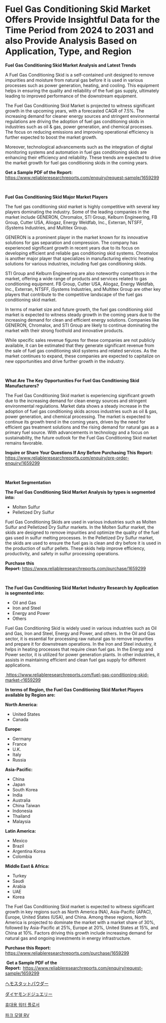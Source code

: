 <p><h1>Fuel Gas Conditioning Skid Market Offers Provide Insightful Data for the Time Period from 2024 to 2031 and also Provide Analysis Based on Application, Type, and Region</h1></p><p><strong>Fuel Gas Conditioning Skid Market Analysis and Latest Trends</strong></p>
<p><p>A Fuel Gas Conditioning Skid is a self-contained unit designed to remove impurities and moisture from natural gas before it is used in various processes such as power generation, heating, and cooling. This equipment helps in ensuring the quality and reliability of the fuel gas supply, ultimately leading to improved performance of the downstream equipment.</p><p>The Fuel Gas Conditioning Skid Market is projected to witness significant growth in the upcoming years, with a forecasted CAGR of 7.5%. The increasing demand for cleaner energy sources and stringent environmental regulations are driving the adoption of fuel gas conditioning skids in industries such as oil & gas, power generation, and chemical processes. The focus on reducing emissions and improving operational efficiency is further expected to boost the market growth.</p><p>Moreover, technological advancements such as the integration of digital monitoring systems and automation in fuel gas conditioning skids are enhancing their efficiency and reliability. These trends are expected to drive the market growth for fuel gas conditioning skids in the coming years.</p></p>
<p><strong>Get a Sample PDF of the Report:&nbsp;</strong> <a href="https://www.reliableresearchreports.com/enquiry/request-sample/1659299">https://www.reliableresearchreports.com/enquiry/request-sample/1659299</a></p>
<p>&nbsp;</p>
<p><strong>Fuel Gas Conditioning Skid Major Market Players</strong></p>
<p><p>The fuel gas conditioning skid market is highly competitive with several key players dominating the industry. Some of the leading companies in the market include GENERON, Chromalox, STI Group, Kelburn Engineering, FB Group, Cutter USA, Aliogaz, Energy Weldfab, Inc., Exterran, NTSFF, iSystems Industries, and Multitex Group.</p><p>GENERON is a prominent player in the market known for its innovative solutions for gas separation and compression. The company has experienced significant growth in recent years due to its focus on developing efficient and reliable gas conditioning skid systems. Chromalox is another major player that specializes in manufacturing electric heating solutions for various industries, including fuel gas conditioning skids.</p><p>STI Group and Kelburn Engineering are also noteworthy competitors in the market, offering a wide range of products and services related to gas conditioning equipment. FB Group, Cutter USA, Aliogaz, Energy Weldfab, Inc., Exterran, NTSFF, iSystems Industries, and Multitex Group are other key players that contribute to the competitive landscape of the fuel gas conditioning skid market.</p><p>In terms of market size and future growth, the fuel gas conditioning skid market is expected to witness steady growth in the coming years due to the increasing demand for clean and efficient energy solutions. Companies like GENERON, Chromalox, and STI Group are likely to continue dominating the market with their strong foothold and innovative products.</p><p>While specific sales revenue figures for these companies are not publicly available, it can be estimated that they generate significant revenue from the sale of fuel gas conditioning skid systems and related services. As the market continues to expand, these companies are expected to capitalize on new opportunities and drive further growth in the industry.</p></p>
<p>&nbsp;</p>
<p><strong>What Are The Key Opportunities For Fuel Gas Conditioning Skid Manufacturers?</strong></p>
<p><p>The Fuel Gas Conditioning Skid market is experiencing significant growth due to the increasing demand for clean energy sources and stringent environmental regulations. Market data shows a steady increase in the adoption of fuel gas conditioning skids across industries such as oil & gas, power generation, and chemical processing. The market is expected to continue its growth trend in the coming years, driven by the need for efficient gas treatment solutions and the rising demand for natural gas as a primary fuel source. With advancements in technology and a focus on sustainability, the future outlook for the Fuel Gas Conditioning Skid market remains favorable.</p></p>
<p><strong>Inquire or Share Your Questions If Any Before Purchasing This Report:</strong> <a href="https://www.reliableresearchreports.com/enquiry/pre-order-enquiry/1659299">https://www.reliableresearchreports.com/enquiry/pre-order-enquiry/1659299</a></p>
<p>&nbsp;</p>
<p><strong>Market Segmentation</strong></p>
<p><strong>The Fuel Gas Conditioning Skid Market Analysis by types is segmented into:</strong></p>
<p><ul><li>Molten Sulfur</li><li>Pelletized Dry Sulfur</li></ul></p>
<p><p>Fuel Gas Conditioning Skids are used in various industries such as Molten Sulfur and Pelletized Dry Sulfur markets. In the Molten Sulfur market, the skids are designed to remove impurities and optimize the quality of the fuel gas used in sulfur melting processes. In the Pelletized Dry Sulfur market, the skids are used to ensure the fuel gas is clean and dry before it is used in the production of sulfur pellets. These skids help improve efficiency, productivity, and safety in sulfur processing operations.</p></p>
<p><strong>Purchase this Report:&nbsp;</strong><a href="https://www.reliableresearchreports.com/purchase/1659299">https://www.reliableresearchreports.com/purchase/1659299</a></p>
<p>&nbsp;</p>
<p><strong>The Fuel Gas Conditioning Skid Market Industry Research by Application is segmented into:</strong></p>
<p><ul><li>Oil and Gas</li><li>Iron and Steel</li><li>Energy and Power</li><li>Others</li></ul></p>
<p><p>Fuel Gas Conditioning Skid is widely used in various industries such as Oil and Gas, Iron and Steel, Energy and Power, and others. In the Oil and Gas sector, it is essential for processing raw natural gas to remove impurities and prepare it for downstream operations. In the Iron and Steel industry, it helps in heating processes that require clean fuel gas. In the Energy and Power sector, it is utilized for power generation plants. In other industries, it assists in maintaining efficient and clean fuel gas supply for different applications.</p></p>
<p><a href="https://www.reliableresearchreports.com/fuel-gas-conditioning-skid-market-r1659299">&nbsp;https://www.reliableresearchreports.com/fuel-gas-conditioning-skid-market-r1659299</a></p>
<p><strong>In terms of Region, the Fuel Gas Conditioning Skid Market Players available by Region are:</strong></p>
<p>
    <p> <strong> North America: </strong>
        <ul>
            <li>United States</li>
            <li>Canada</li>
        </ul>
        </p> 
    <p> <strong> Europe: </strong>
        <ul>
            <li>Germany</li>
            <li>France</li>
            <li>U.K.</li>
            <li>Italy</li>
            <li>Russia</li>
        </ul>
        </p> 
    <p> <strong> Asia-Pacific: </strong>
        <ul>
            <li>China</li>
            <li>Japan</li>
            <li>South Korea</li>
            <li>India</li>
            <li>Australia</li>
            <li>China Taiwan</li>
            <li>Indonesia</li>
            <li>Thailand</li>
            <li>Malaysia</li>
        </ul>
        </p> 
    <p> <strong> Latin America: </strong>
        <ul>
            <li>Mexico</li>
            <li>Brazil</li>
            <li>Argentina Korea</li>
            <li>Colombia</li>
        </ul>
        </p> 
    <p> <strong> Middle East & Africa: </strong>
        <ul>
            <li>Turkey</li>
            <li>Saudi</li>
            <li>Arabia</li>
            <li>UAE</li>
            <li>Korea</li>
        </ul>
    </p>
    </p>
<p><p>The Fuel Gas Conditioning Skid market is expected to witness significant growth in key regions such as North America (NA), Asia-Pacific (APAC), Europe, United States (USA), and China. Among these regions, North America is projected to dominate the market with a market share of 30%, followed by Asia-Pacific at 25%, Europe at 20%, United States at 15%, and China at 10%. Factors driving this growth include increasing demand for natural gas and ongoing investments in energy infrastructure.</p></p>
<p><strong>Purchase this Report: </strong><a href="https://www.reliableresearchreports.com/purchase/1659299">https://www.reliableresearchreports.com/purchase/1659299</a></p>
<p>&nbsp;<strong>Get a Sample PDF of the Report:&nbsp;&nbsp;</strong><a href="https://www.reliableresearchreports.com/enquiry/request-sample/1659299">https://www.reliableresearchreports.com/enquiry/request-sample/1659299</a></p>
<p><strong></strong></p>
<p><p><a href="https://medium.com/@nicolaseller56452023/%E3%83%98%E3%83%A2%E3%82%B9%E3%82%BF%E3%83%83%E3%83%88%E7%B2%89%E6%9C%AB%E5%B8%82%E5%A0%B4%E3%83%AC%E3%83%9D%E3%83%BC%E3%83%88%E3%81%AF-%E3%81%93%E3%81%AE%E5%B8%82%E5%A0%B4%E3%81%AE%E6%9C%80%E6%96%B0%E3%81%AE%E3%83%88%E3%83%AC%E3%83%B3%E3%83%89%E3%81%A8%E6%88%90%E9%95%B7%E6%A9%9F%E4%BC%9A%E3%82%92%E6%98%8E%E3%82%89%E3%81%8B%E3%81%AB%E3%81%97%E3%81%A6%E3%81%84%E3%81%BE%E3%81%99-0c155c95c862">ヘモスタットパウダー</a></p><p><a href="https://medium.com/@queenlitle19361/%E3%83%80%E3%82%A4%E3%83%A4%E3%83%A2%E3%83%B3%E3%83%89%E3%82%B8%E3%83%A5%E3%82%A8%E3%83%AA%E3%83%BC%E5%B8%82%E5%A0%B4%E3%81%AE%E5%88%86%E6%9E%90-%E3%82%B0%E3%83%AD%E3%83%BC%E3%83%90%E3%83%AB%E7%94%A3%E6%A5%AD%E3%81%AE%E8%A6%8B%E6%96%B9%E3%81%A8%E4%BA%88%E6%B8%AC-2024%E5%B9%B4%E3%81%8B%E3%82%892031%E5%B9%B4%E3%81%BE%E3%81%A7-a9d8c3fab471">ダイヤモンドジュエリー</a></p><p><a href="https://medium.com/@fly879567/%ED%9C%B4%EB%8C%80%EC%9A%A9-%EC%9B%8C%ED%84%B0-%ED%94%8C%EB%A1%9C%EC%84%9C-%EC%8B%9C%EC%9E%A5%EC%9D%80-%EC%8B%9C%EC%9E%A5-%EC%A0%90%EC%9C%A0%EC%9C%A8-%EC%8B%9C%EC%9E%A5-%EB%8F%99%ED%96%A5-%EB%B0%8F-%EC%8B%9C%EC%9E%A5-%EC%84%B1%EC%9E%A5%EC%97%90-%EB%8C%80%ED%95%9C-%EC%A0%95%EB%B3%B4%EB%A5%BC-%EC%A0%9C%EA%B3%B5%ED%95%A9%EB%8B%88%EB%8B%A4-fc52a1c914de">휴대용 워터 플로서</a></p><p><a href="https://medium.com/@genius6587678/%ED%8C%8C%ED%81%AC-%EB%AA%A8%EB%8D%B8-rv-%EC%8B%9C%EC%9E%A5-%EC%8B%9C%EC%9E%A5-%EC%A0%90%EC%9C%A0%EC%9C%A8-%EC%8B%9C%EC%9E%A5-%EB%8F%99%ED%96%A5-%EB%B0%8F-%EB%AF%B8%EB%9E%98-%EC%84%B1%EC%9E%A5-%ED%83%90%EC%83%89-9992849ba377">파크 모델 RV</a></p></p>
